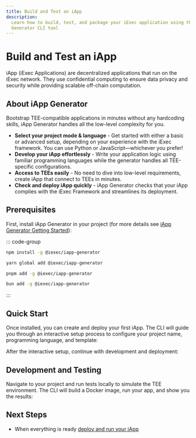```yaml
---
title: Build and Test an iApp
description:
  Learn how to build, test, and package your iExec application using the iApp
  Generator CLI tool
---
```


# Build and Test an iApp

iApp (iExec Applications) are decentralized applications that run on the iExec
network. They use confidential computing to ensure data privacy and security
while providing scalable off-chain computation.

## About iApp Generator

Bootstrap TEE-compatible applications in minutes without any hardcoding skills,
iApp Generator handles all the low-level complexity for you.

- **Select your project mode & language** - Get started with either a basic or
  advanced setup, depending on your experience with the iExec framework. You can
  use Python or JavaScript—whichever you prefer!
- **Develop your iApp effortlessly** - Write your application logic using
  familiar programming languages while the generator handles all TEE-specific
  configurations.
- **Access to TEEs easily** - No need to dive into low-level requirements,
  create iApp that connect to TEEs in minutes.
- **Check and deploy iApp quickly** - iApp Generator checks that your iApp
  complies with the iExec Framework and streamlines its deployment.

## Prerequisites

First, install iApp Generator in your project (for more details see
[iApp Generator Getting Started](/references/iapp-generator/getting-started)):

::: code-group

```bash [npm]
npm install -g @iexec/iapp-generator
```

```bash [yarn]
yarn global add @iexec/iapp-generator
```

```bash [pnpm]
pnpm add -g @iexec/iapp-generator
```

```bash [bun]
bun add -g @iexec/iapp-generator
```

:::

## Quick Start

Once installed, you can create and deploy your first iApp. The CLI will guide
you through an interactive setup process to configure your project name,
programming language, and template:

<CLIDemo
  initialCommand="iapp init"
  asciiText="iApp"
  :steps="[
    {
      showAt: 2,
      completeAt: 4,
      question: 'What is your project name? (A folder with this name will be created)',
      answer: 'hello-world',
      showTyping: true,
      isComplete: false
    },
    {
      showAt: 4,
      completeAt: 6,
      question: 'Which language do you want to use?',
      answer: 'JavaScript',
      options: [
        { label: 'JavaScript', selected: true },
        { label: 'Python', selected: false }
      ],
      highlighted: false,
      isComplete: false
    },
    {
      showAt: 6,
      completeAt: 8,
      question: 'What kind of project do you want to init?',
      answer: 'Hello World',
      options: [
        { label: 'Hello World - iapp quick start', selected: true },
        { label: 'advanced', selected: false }
      ],
      highlighted: false,
      isComplete: false
    }
  ]"
  :completionStep="8"
  :completionMessage="'Generating your iApp...'"
  :completionItems="[
    '📁 Created hello-world/',
    '📄 Added package.json',
    '🐳 Added Dockerfile',
    '⚙️ Added iExec configuration'
  ]"
  :successMessage="'Your iApp is ready!'"
/>

After the interactive setup, continue with development and deployment:

## Development and Testing

Navigate to your project and run tests locally to simulate the TEE environment.
The CLI will build a Docker image, run your app, and show you the results:

<CLIDemo
  initialCommand="iapp test"
  :steps="[
    {
      showAt: 2,
      question: 'No app secret is configured (from iapp.config.json)',
      answer: '',
      showTyping: false,
      isComplete: true
    },
    {
      showAt: 3,
      question: 'App docker image built (sha256:9cc0de820aaaf8f86700a3ec4082fe69b9e9a48a117ebb0ade0d82d0879cbe41)',
      answer: '',
      showTyping: false,
      isComplete: true
    },
    {
      showAt: 4,
      question: 'App docker image ran and exited successfully.',
      answer: '',
      showTyping: false,
      isComplete: true
    },
    {
      showAt: 5,
      completeAt: 6,
      question: 'Would you like to see the app logs? (12 lines)',
      answer: 'no',
      options: [
        { label: 'yes', selected: false },
        { label: 'no', selected: true }
      ],
      highlighted: false,
      showTyping: false,
      isComplete: false
    },
    {
      showAt: 7,
      question: 'Checked app output',
      answer: '',
      showTyping: false,
      isComplete: true
    },
    {
      showAt: 8,
      completeAt: 10,
      question: 'Would you like to see the result? (View ./output/)',
      answer: 'yes',
      options: [
        { label: 'yes', selected: true },
        { label: 'no', selected: false }
      ],
      highlighted: false,
      showTyping: false,
      isComplete: false
    }
  ]"
  :completionStep="11"
  :completionMessage="'📁 output directory content:'"
  :completionItems="[
    '└ computed.json',
    '└ result.txt'
  ]"
  :successMessage="'hello world'"
  :autoRestart="true"
/>

## Next Steps

- When everything is ready
  [deploy and run your iApp](/guides/use-iapp/run-iapp-with-ProtectedData)

<script setup>
import CLIDemo from '@/components/CLIDemo.vue';
</script>
